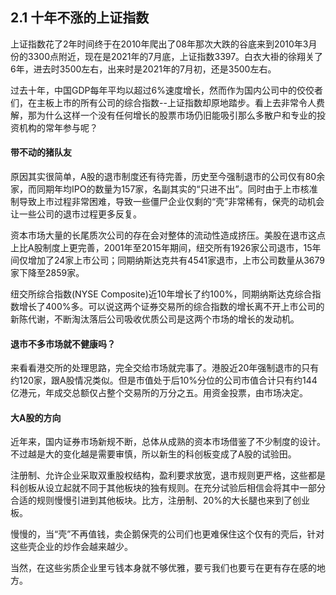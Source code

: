 ## 2.1 十年不涨的上证指数
上证指数花了2年时间终于在2010年爬出了08年那次大跌的谷底来到2010年3月份的3300点附近，现在是2021年的7月底，上证指数3397。白衣大褂的徐翔关了6年，进去时3500左右，出来时是2021年的7月初，还是3500左右。

过去十年，中国GDP每年平均以超过6%速度增长，然而作为国内公司中的佼佼者们，在主板上市的所有公司的综合指数--上证指数却原地踏步。看上去非常令人费解，那为什么这样一个没有任何增长的股票市场仍旧能吸引那么多散户和专业的投资机构的常年参与呢？

#### 带不动的猪队友
原因其实很简单，A股的退市制度还有待完善，历史至今强制退市的公司仅有80余家，而同期年均IPO的数量为157家，名副其实的“只进不出”。同时由于上市核准制导致上市过程非常困难，导致一些僵尸企业仅剩的“壳”非常稀有，保壳的动机会让一些公司的退市过程更多反复。

资本市场大量的长尾质次公司的存在会对整体的流动性造成挤压。美股在退市这点上比A股制度上更完善，2001年至2015年期间，纽交所有1926家公司退市，15年间仅增加了24家上市公司；同期纳斯达克共有4541家退市，上市公司数量从3679家下降至2859家。

纽交所综合指数(NYSE Composite)近10年增长了约100%，同期纳斯达克综合指数增长了400%多。可以说这两个证券交易所的综合指数的增长离不开上市公司的新陈代谢，不断淘汰落后公司吸收优质公司是这两个市场的增长的发动机。

#### 退市不多市场就不健康吗？
来看看港交所的处理思路，完全交给市场就完事了。港股近20年强制退市的只有约120家，跟A股情况类似。但是市值处于后10%分位的公司市值合计只有约144亿港元，年成交总额仅占整个交易所的万分之五。用资金投票，由市场决定。

#### 大A股的方向
近年来，国内证券市场新规不断，总体从成熟的资本市场借鉴了不少制度的设计。不过越是大的变化越是需要审慎，所以新生的科创板变成了A股的试验田。

注册制、允许企业采取双重股权结构，盈利要求放宽，退市规则更严格，这些都是科创板从设立起就不同于其他板块的独有规则。在充分试验后相信会将其中一部分合适的规则慢慢引进到其他板块。比方，注册制、20%的大长腿也来到了创业板。

慢慢的，当“壳”不再值钱，卖企鹅保壳的公司们也更难保住这个仅有的壳后，针对这些壳企业的炒作会越来越少。

当然，在这些劣质企业里亏钱本身就不够优雅，要亏我们也要亏在更有存在感的地方。
